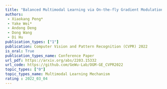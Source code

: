 ```yaml
---  
title: "Balanced Multimodal Learning via On-the-fly Gradient Modulation"  
authors:  
 - Xiaokang Peng*  
 - Yake Wei*  
 - Andong Deng  
 - Dong Wang  
 - Di Hu
publication_types: ["1"]  
publication: Computer Vision and Pattern Recognition (CVPR) 2022
is_oral: True
publication_types_name: Conference Paper  
url_pdf: https://arxiv.org/abs/2203.15332  
url_code: https://github.com/GeWu-Lab/OGM-GE_CVPR2022  
topic_types: ["0"]
topic_types_name: Multimodal Learning Mechanism
rating : 2022_03_04
---  
```

